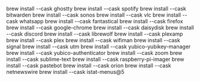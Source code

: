 brew install --cask ghostty
brew install --cask spotify
brew install --cask bitwarden
brew install --cask sonos
brew install --cask vlc
brew install --cask whatsapp
brew install --cask fantastical
brew install --cask firefox
brew install --cask google-chrome
brew install --cask daisydisk
brew install --cask discord
brew install --cask librewolf
brew install --cask plexamp
brew install --cask plex
brew install --cask wifiman
brew install --cask signal
brew install --cask utm
brew install --cask yubico-yubikey-manager
brew install --cask yubico-authenticator
brew install --cask zoom
brew install --cask sublime-text
brew install --cask raspberry-pi-imager
brew install --cask pastebot
brew install --cask orion
brew install --cask netnewswire
brew install --cask istat-menus@5
